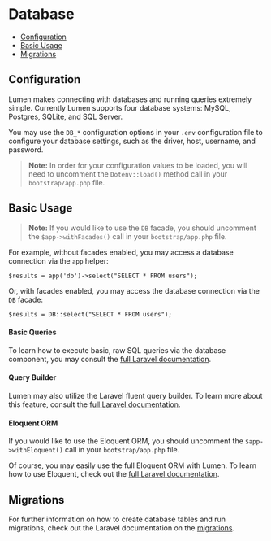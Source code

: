 # Database

- [Configuration](#configuration)
- [Basic Usage](#basic-usage)
- [Migrations](#migrations)

<a name="configuration"></a>
## Configuration

Lumen makes connecting with databases and running queries extremely simple. Currently Lumen supports four database systems: MySQL, Postgres, SQLite, and SQL Server.

You may use the `DB_*` configuration options in your `.env` configuration file to configure your database settings, such as the driver, host, username, and password.

> **Note:** In order for your configuration values to be loaded, you will need to uncomment the `Dotenv::load()` method call in your `bootstrap/app.php` file.

<a name="basic-usage"></a>
## Basic Usage

> **Note:** If you would like to use the `DB` facade, you should uncomment the `$app->withFacades()` call in your `bootstrap/app.php` file.

For example, without facades enabled, you may access a database connection via the `app` helper:

    $results = app('db')->select("SELECT * FROM users");

Or, with facades enabled, you may access the database connection via the `DB` facade:

    $results = DB::select("SELECT * FROM users");


#### Basic Queries

To learn how to execute basic, raw SQL queries via the database component, you may consult the [full Laravel documentation](http://laravel.com/docs/database).

#### Query Builder

Lumen may also utilize the Laravel fluent query builder. To learn more about this feature, consult the [full Laravel documentation](http://laravel.com/docs/queries).

#### Eloquent ORM

If you would like to use the Eloquent ORM, you should uncomment the `$app->withEloquent()` call in your `bootstrap/app.php` file.

Of course, you may easily use the full Eloquent ORM with Lumen. To learn how to use Eloquent, check out the [full Laravel documentation](http://laravel.com/docs/eloquent).

<a name="migrations"></a>
## Migrations

For further information on how to create database tables and run migrations, check out the Laravel documentation on the  [migrations](http://laravel.com/docs/migrations).

